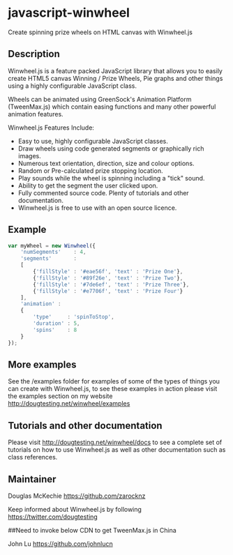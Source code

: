 # javascript-winwheel
Create spinning prize wheels on HTML canvas with Winwheel.js

## Description
Winwheel.js is a feature packed JavaScript library that allows you to easily create HTML5 canvas Winning / Prize Wheels, Pie graphs and other things using a highly configurable JavaScript class.

Wheels can be animated using GreenSock's Animation Platform (TweenMax.js) which contain easing functions and many other powerful animation features.

Winwheel.js Features Include:
* Easy to use, highly configurable JavaScript classes.
* Draw wheels using code generated segments or graphically rich images.
* Numerous text orientation, direction, size and colour options.
* Random or Pre-calculated prize stopping location.
* Play sounds while the wheel is spinning including a "tick" sound.
* Ability to get the segment the user clicked upon.
* Fully commented source code. Plenty of tutorials and other documentation.
* Winwheel.js is free to use with an open source licence.

## Example
```javascript
var myWheel = new Winwheel({
    'numSegments'    : 4,
    'segments'       :
    [
        {'fillStyle' : '#eae56f', 'text' : 'Prize One'},
        {'fillStyle' : '#89f26e', 'text' : 'Prize Two'},
        {'fillStyle' : '#7de6ef', 'text' : 'Prize Three'},
        {'fillStyle' : '#e7706f', 'text' : 'Prize Four'}
    ],
    'animation' :
    {
        'type'     : 'spinToStop',
        'duration' : 5,
        'spins'    : 8
    }
});
```

## More examples
See the /examples folder for examples of some of the types of things you can create with Winwheel.js, to see these examples in action please visit the examples section on my website http://dougtesting.net/winwheel/examples

## Tutorials and other documentation
Please visit http://dougtesting.net/winwheel/docs to see a complete set of tutorials on how to use Winwheel.js as well as other documentation such as class references.

## Maintainer
Douglas McKechie https://github.com/zarocknz

Keep informed about Winwheel.js by following https://twitter.com/dougtesting

##Need to invoke below CDN to get TweenMax.js in China
<script src="https://cdn.bootcss.com/gsap/latest/TweenMax.min.js"></script>
John Lu https://github.com/johnlucn
